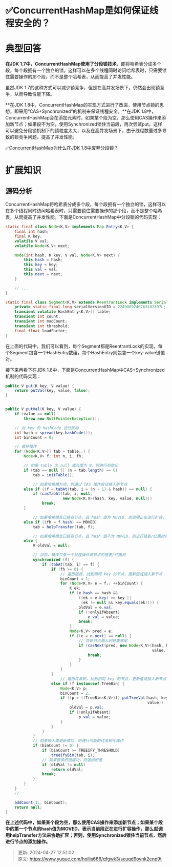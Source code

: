 # ✅ConcurrentHashMap是如何保证线程安全的？

# 典型回答


**在JDK 1.7中，ConcurrentHashMap使用了分段锁技术**，即将哈希表分成多个段，每个段拥有一个独立的锁。这样可以在多个线程同时访问哈希表时，只需要锁住需要操作的那个段，而不是整个哈希表，从而提高了并发性能。



虽然JDK 1.7的这种方式可以减少锁竞争，但是在高并发场景下，仍然会出现锁竞争，从而导致性能下降。



**在JDK 1.8中，ConcurrentHashMap的实现方式进行了改进，使用节点锁的思想，即采用“CAS+Synchronized”的机制来保证线程安全。**在JDK 1.8中，ConcurrentHashMap会在添加元素时，如果某个段为空，那么使用CAS操作来添加新节点；如果段不为空，使用Synchronized锁住当前段，再次尝试put。这样可以避免分段锁机制下的锁粒度太大，以及在高并发场景下，由于线程数量过多导致的锁竞争问题，提高了并发性能。



[✅ConcurrentHashMap为什么在JDK 1.8中废弃分段锁？](https://www.yuque.com/hollis666/qfgwk3/gzavigfwro6fgs8o)



# 扩展知识


## 源码分析


ConcurrentHashMap将哈希表分成多个段，每个段拥有一个独立的锁，这样可以在多个线程同时访问哈希表时，只需要锁住需要操作的那个段，而不是整个哈希表，从而提高了并发性能。下面是ConcurrentHashMap中分段锁的代码实现：



```java
static final class Node<K,V> implements Map.Entry<K,V> {
    final int hash;
    final K key;
    volatile V val;
    volatile Node<K,V> next;

    Node(int hash, K key, V val, Node<K,V> next) {
        this.hash = hash;
        this.key = key;
        this.val = val;
        this.next = next;
    }

    // ...
}

static final class Segment<K,V> extends ReentrantLock implements Serializable {
    private static final long serialVersionUID = 2249069246763182397L;
    transient volatile HashEntry<K,V>[] table;
    transient int count;
    transient int modCount;
    transient int threshold;
    final float loadFactor;
}

```



在上面的代码中，我们可以看到，每个Segment都是ReentrantLock的实现，每个Segment包含一个HashEntry数组，每个HashEntry则包含一个key-value键值对。



接下来再看下在JDK 1.8中，下面是ConcurrentHashMap中CAS+Synchronized机制的代码实现：



```java
public V put(K key, V value) {
    return putVal(key, value, false);
}


public V putVal(K key, V value) {
    if (value == null)
        throw new NullPointerException();

    // 对 key 的 hashCode 进行扰动
    int hash = spread(key.hashCode());
    int binCount = 0;

    // 循环操作
    for (Node<K,V>[] tab = table;;) {
        Node<K,V> f; int n, i, fh;

        // 如果 table 为 null 或长度为 0，则进行初始化
        if (tab == null || (n = tab.length) == 0)
            tab = initTable();

            // 如果哈希槽为空，则通过 CAS 操作尝试插入新节点
        else if ((f = tabAt(tab, i = (n - 1) & hash)) == null) {
            if (casTabAt(tab, i, null,
                         new Node<K,V>(hash, key, value, null)))
                break;
        }

            // 如果哈希槽处已经有节点，且 hash 值为 MOVED，则说明正在进行扩容，需要帮助迁移数据
        else if ((fh = f.hash) == MOVED)
            tab = helpTransfer(tab, f);

            // 如果哈希槽处已经有节点，且 hash 值不为 MOVED，则进行链表/红黑树的节点遍历或插入操作
        else {
            V oldVal = null;

            // 加锁，确保只有一个线程操作该节点的链表/红黑树
            synchronized (f) {
                if (tabAt(tab, i) == f) {
                    if (fh >= 0) {
                        // 遍历链表，找到相同 key 的节点，更新值或插入新节点
                        binCount = 1;
                        for (Node<K,V> e = f;; ++binCount) {
                            K ek;
                            if (e.hash == hash &&
                                ((ek = e.key) == key ||
                                 (ek != null && key.equals(ek)))) {
                                oldVal = e.val;
                                if (!onlyIfAbsent)
                                    e.val = value;
                                break;
                            }
                            Node<K,V> pred = e;
                            if ((e = e.next) == null) {
                                // 将新节点插入到链表末尾
                                if (casNext(pred, new Node<K,V>(hash, key,
                                                                value, null))) {
                                    break;
                                }
                            }
                        }
                    }
                        // 遍历红黑树，找到相同 key 的节点，更新值或插入新节点
                    else if (f instanceof TreeBin) {
                        Node<K,V> p;
                        binCount = 2;
                        if ((p = ((TreeBin<K,V>)f).putTreeVal(hash, key,
                                                              value)) != null) {
                            oldVal = p.val;
                            if (!onlyIfAbsent)
                                p.val = value;
                        }
                    }
                }
            }
            // 如果插入或更新成功，则进行可能的红黑树化操作
            if (binCount != 0) {
                if (binCount >= TREEIFY_THRESHOLD)
                    treeifyBin(tab, i);
                // 如果替换旧值成功，则返回旧值
                if (oldVal != null)
                    return oldVal;
                break;
            }
        }
    }
    //

    addCount(1L, binCount);
    return null;
}
```



**在上述代码中，如果某个段为空，那么使用CAS操作来添加新节点；如果某个段中的第一个节点的hash值为MOVED，表示当前段正在进行扩容操作，那么就调用helpTransfer方法来协助扩容；否则，使用Synchronized锁住当前节点，然后进行节点的添加操作。**



> 更新: 2024-04-27 12:51:02  
> 原文: <https://www.yuque.com/hollis666/qfgwk3/seuqd9oynk2enp9t>